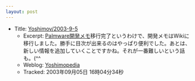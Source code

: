 ```yaml
---
layout: post
---
```

<ul>
<li>Title: <a href="http://yoshimov.dyndns.org/wiki/wiki.cgi?action=TRACKBACKGATE&id=x59x6Fx73x68x69x6Dx6Fx76x2Fx32x30x30x33x2Dx39x2Dx35">Yoshimov/2003-9-5</a><ul>
<li>Excerpt: <a href="/?page=Palm+Tips" class="wikipage">Palmware開発メモ</a>移行完了というわけで、開発メモはWikiに移行しました。勝手に目次が出来るのはやっぱり便利でした。あとは、新しい情報を追加していくことですかね。それが一番難しいという話も。(^^</li>
<li>Weblog: <a href="/?page=Yoshimopedia" class="wikipage">Yoshimopedia</a></li>
<li>Tracked: 2003年09月05日 16時04分34秒</li>
</ul>
</ul>
